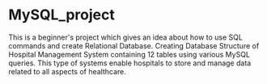 # MySQL_project
 This is a beginner's project which gives an idea about how to use SQL commands and create Relational Database.
Creating Database Structure of Hospital Management System containing 12 tables using various MySQL queries. 
This type of systems enable hospitals to store and manage data related to all aspects of healthcare.
